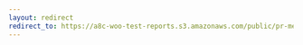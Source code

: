 ```yaml
---
layout: redirect
redirect_to: https://a8c-woo-test-reports.s3.amazonaws.com/public/pr-merge/38930/e2e/index.html
---
```

